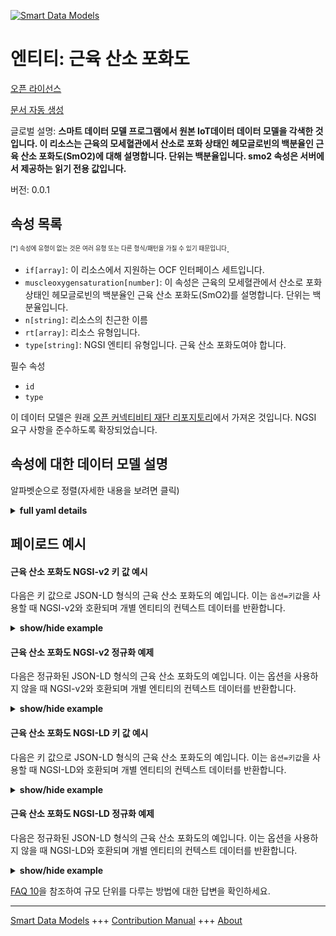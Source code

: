 <!-- 10-Header -->  
[![Smart Data Models](https://smartdatamodels.org/wp-content/uploads/2022/01/SmartDataModels_logo.png "Logo")](https://smartdatamodels.org)  
엔티티: 근육 산소 포화도  
==============<!-- /10-Header -->  
<!-- 15-License -->  
[오픈 라이선스](https://github.com/smart-data-models//dataModel.OCF/blob/master/MuscleOxygenSaturation/LICENSE.md)  
[문서 자동 생성](https://docs.google.com/presentation/d/e/2PACX-1vTs-Ng5dIAwkg91oTTUdt8ua7woBXhPnwavZ0FxgR8BsAI_Ek3C5q97Nd94HS8KhP-r_quD4H0fgyt3/pub?start=false&loop=false&delayms=3000#slide=id.gb715ace035_0_60)  
<!-- /15-License -->  
<!-- 20-Description -->  
글로벌 설명: **스마트 데이터 모델 프로그램에서 원본 IoT데이터 데이터 모델을 각색한 것입니다. 이 리소스는 근육의 모세혈관에서 산소로 포화 상태인 헤모글로빈의 백분율인 근육 산소 포화도(SmO2)에 대해 설명합니다.  단위는 백분율입니다.  smo2 속성은 서버에서 제공하는 읽기 전용 값입니다.**  
버전: 0.0.1  
<!-- /20-Description -->  
<!-- 30-PropertiesList -->  

## 속성 목록  

<sup><sub>[*] 속성에 유형이 없는 것은 여러 유형 또는 다른 형식/패턴을 가질 수 있기 때문입니다</sub></sup>.  
- `if[array]`: 이 리소스에서 지원하는 OCF 인터페이스 세트입니다.  - `muscleoxygensaturation[number]`: 이 속성은 근육의 모세혈관에서 산소로 포화 상태인 헤모글로빈의 백분율인 근육 산소 포화도(SmO2)를 설명합니다. 단위는 백분율입니다.  - `n[string]`: 리소스의 친근한 이름  - `rt[array]`: 리소스 유형입니다.  - `type[string]`: NGSI 엔티티 유형입니다. 근육 산소 포화도여야 합니다.  <!-- /30-PropertiesList -->  
<!-- 35-RequiredProperties -->  
필수 속성  
- `id`  - `type`  <!-- /35-RequiredProperties -->  
<!-- 40-RequiredProperties -->  
이 데이터 모델은 원래 [오픈 커넥티비티 재단 리포지토리](https://github.com/openconnectivityfoundation/IoTDataModels)에서 가져온 것입니다. NGSI 요구 사항을 준수하도록 확장되었습니다.  
<!-- /40-RequiredProperties -->  
<!-- 50-DataModelHeader -->  
## 속성에 대한 데이터 모델 설명  
알파벳순으로 정렬(자세한 내용을 보려면 클릭)  
<!-- /50-DataModelHeader -->  
<!-- 60-ModelYaml -->  
<details><summary><strong>full yaml details</strong></summary>    
```yaml  
MuscleOxygenSaturation:    
  description: 'Smart Data Models Program adaptation of the original IoTData data Models. This Resource describes the muscle oxygen saturation (SmO2), which is the percentage of hemoglobin that is saturated with oxygen in the capillaries of a muscle.  The unit is percentage.  The smo2 Property is a read-only value that is provided by the server.'    
  properties:    
    if:    
      description: The OCF Interface set supported by this Resource.    
      items:    
        enum:    
          - oic.if.s    
          - oic.if.baseline    
        type: string    
      minItems: 1    
      readOnly: true    
      type: array    
      uniqueItems: true    
      x-ngsi:    
        type: Property    
    muscleoxygensaturation:    
      description: 'This Property describes the muscle oxygen saturation (SmO2), which is the percentage of hemoglobin that is saturated with oxygen in the capillaries of a muscle. The unit is percentage.'    
      maximum: 100    
      minimum: 0    
      readOnly: true    
      type: number    
      x-ngsi:    
        type: Property    
    n:    
      description: Friendly name of the Resource    
      maxLength: 64    
      readOnly: true    
      type: string    
      x-ngsi:    
        type: Property    
    rt:    
      description: The Resource Type.    
      items:    
        enum:    
          - oic.r.muscleoxygensaturation    
        type: string    
      minItems: 1    
      readOnly: true    
      type: array    
      uniqueItems: true    
      x-ngsi:    
        type: Property    
    type:    
      description: NGSI entity type. It has to be MuscleOxygenSaturation    
      enum:    
        - MuscleOxygenSaturation    
      type: string    
      x-ngsi:    
        type: Property    
  required:    
    - id    
    - type    
  type: object    
  x-derived-from: https://github.com/OpenInterConnect/IoTDataModels/blob/master/MuscleOxygenSaturationResURI.swagger.json    
  x-disclaimer: 'Redistribution and use in source and binary forms, with or without modification, are permitted  provided that the license conditions are met. Copyleft (c) 2022 Contributors to Smart Data Models Program'    
  x-license-url: https://github.com/smart-data-models/dataModel.OCF/blob/master/MuscleOxygenSaturation/LICENSE.md    
  x-model-schema: https://smart-data-models.github.io/dataModel.IoTDataModels/MuscleOxygenSaturation/schema.json    
  x-model-tags: OCF    
  x-version: 0.0.1    
```  
</details>    
<!-- /60-ModelYaml -->  
<!-- 70-MiddleNotes -->  
<!-- /70-MiddleNotes -->  
<!-- 80-Examples -->  
## 페이로드 예시  
#### 근육 산소 포화도 NGSI-v2 키 값 예시  
다음은 키 값으로 JSON-LD 형식의 근육 산소 포화도의 예입니다. 이는 `옵션=키값`을 사용할 때 NGSI-v2와 호환되며 개별 엔티티의 컨텍스트 데이터를 반환합니다.  
<details><summary><strong>show/hide example</strong></summary>    
```json  
{  
  "id": "urn:ngsi-ld:MuscleOxygenSaturation:id:MJZI:03017437",  
  "dateCreated": "2013-07-10T17:13:30Z",  
  "dateModified": "2012-11-08T18:30:37Z",  
  "source": "Worker car play from product become city. Heavy act gas must. Choice former often political at face to hot.",  
  "name": "Support center item sport. Laugh discover cause herself surface. Author sense certainly cover of beyond.",  
  "alternateName": "Something goal decision nearly dark. House consumer like will necessary seat place note. Marriage hour free special everybody agreement me.",  
  "description": "Choose often single onto game smile right off. Together up fast he already maintain lawyer.",  
  "dataProvider": "Responsibility population a paper base material certain. Tough item offer road condition nice. Generation however trip car interesting south me leg.",  
  "owner": [  
    "urn:ngsi-ld:MuscleOxygenSaturation:items:WGLA:65975855",  
    "urn:ngsi-ld:MuscleOxygenSaturation:items:CMHD:47128517"  
  ],  
  "seeAlso": [  
    "urn:ngsi-ld:MuscleOxygenSaturation:items:VUSP:21428811",  
    "urn:ngsi-ld:MuscleOxygenSaturation:items:WZCN:91502055"  
  ],  
  "location": {  
    "type": "Point",  
    "coordinates": [  
      -83.5104955,  
      93.47094  
    ]  
  },  
  "address": {  
    "streetAddress": "His staff second game clearly pass guess.",  
    "addressLocality": "Impact specific get season process. Live scientist customer white statement low. Director notice option full dark.",  
    "addressRegion": "Great subject next likely sound reason suffer. Eye quickly spend head speech raise return. Building situation market court including appear together. Show here vote hard use involve help.",  
    "addressCountry": "Teach box fear room eat religious. Through drive per available tough. Hour artist at beautiful return public inside. Magazine near thousand expect sound claim.",  
    "postalCode": "Get off meeting ahead close or break. Happy four rule future and series. Table happen possible everybody mean.",  
    "postOfficeBoxNumber": "Option that likely world very who standard. Impact without pay magazine information smile. Particular him rate minute particularly."  
  },  
  "areaServed": "Well memory author they long final position. Door strong rest certainly final."  
}  
```  
</details>  
#### 근육 산소 포화도 NGSI-v2 정규화 예제  
다음은 정규화된 JSON-LD 형식의 근육 산소 포화도의 예입니다. 이는 옵션을 사용하지 않을 때 NGSI-v2와 호환되며 개별 엔티티의 컨텍스트 데이터를 반환합니다.  
<details><summary><strong>show/hide example</strong></summary>    
```json  
{  
  "id": {  
    "type": "string",  
    "value": "urn:ngsi-ld:MuscleOxygenSaturation:id:MJZI:03017437"  
  },  
  "dateCreated": {  
    "format": "date-time",  
    "type": "string",  
    "value": "2013-07-10T17:13:30Z"  
  },  
  "dateModified": {  
    "format": "date-time",  
    "type": "string",  
    "value": "2012-11-08T18:30:37Z"  
  },  
  "source": {  
    "type": "string",  
    "value": "Worker car play from product become city. Heavy act gas must. Choice former often political at face to hot."  
  },  
  "name": {  
    "type": "string",  
    "value": "Support center item sport. Laugh discover cause herself surface. Author sense certainly cover of beyond."  
  },  
  "alternateName": {  
    "type": "string",  
    "value": "Something goal decision nearly dark. House consumer like will necessary seat place note. Marriage hour free special everybody agreement me."  
  },  
  "description": {  
    "type": "string",  
    "value": "Choose often single onto game smile right off. Together up fast he already maintain lawyer."  
  },  
  "dataProvider": {  
    "type": "string",  
    "value": "Responsibility population a paper base material certain. Tough item offer road condition nice. Generation however trip car interesting south me leg."  
  },  
  "owner": {  
    "type": "array",  
    "value": [  
      "urn:ngsi-ld:MuscleOxygenSaturation:items:WGLA:65975855",  
      "urn:ngsi-ld:MuscleOxygenSaturation:items:CMHD:47128517"  
    ]  
  },  
  "seeAlso": {  
    "type": "array",  
    "value": [  
      "urn:ngsi-ld:MuscleOxygenSaturation:items:VUSP:21428811",  
      "urn:ngsi-ld:MuscleOxygenSaturation:items:WZCN:91502055"  
    ]  
  },  
  "location": {  
    "type": "object",  
    "value": {  
      "type": "Point",  
      "coordinates": [  
        -83.5104955,  
        93.47094  
      ]  
    }  
  },  
  "address": {  
    "type": "object",  
    "value": {  
      "streetAddress": "His staff second game clearly pass guess.",  
      "addressLocality": "Impact specific get season process. Live scientist customer white statement low. Director notice option full dark.",  
      "addressRegion": "Great subject next likely sound reason suffer. Eye quickly spend head speech raise return. Building situation market court including appear together. Show here vote hard use involve help.",  
      "addressCountry": "Teach box fear room eat religious. Through drive per available tough. Hour artist at beautiful return public inside. Magazine near thousand expect sound claim.",  
      "postalCode": "Get off meeting ahead close or break. Happy four rule future and series. Table happen possible everybody mean.",  
      "postOfficeBoxNumber": "Option that likely world very who standard. Impact without pay magazine information smile. Particular him rate minute particularly."  
    }  
  },  
  "areaServed": {  
    "type": "string",  
    "value": "Well memory author they long final position. Door strong rest certainly final."  
  }  
}  
```  
</details>  
#### 근육 산소 포화도 NGSI-LD 키 값 예시  
다음은 키 값으로 JSON-LD 형식의 근육 산소 포화도의 예입니다. 이는 `옵션=키값`을 사용할 때 NGSI-LD와 호환되며 개별 엔티티의 컨텍스트 데이터를 반환합니다.  
<details><summary><strong>show/hide example</strong></summary>    
```json  
{  
    "id": "urn:ngsi-ld:MuscleOxygenSaturation:id:MJZI:03017437",  
    "dateCreated": "2013-07-10T17:13:30Z",  
    "dateModified": "2012-11-08T18:30:37Z",  
    "source": "Worker car play from product become city. Heavy act gas must. Choice former often political at face to hot.",  
    "name": "Support center item sport. Laugh discover cause herself surface. Author sense certainly cover of beyond.",  
    "alternateName": "Something goal decision nearly dark. House consumer like will necessary seat place note. Marriage hour free special everybody agreement me.",  
    "description": "Choose often single onto game smile right off. Together up fast he already maintain lawyer.",  
    "dataProvider": "Responsibility population a paper base material certain. Tough item offer road condition nice. Generation however trip car interesting south me leg.",  
    "owner": [  
        "urn:ngsi-ld:MuscleOxygenSaturation:items:WGLA:65975855",  
        "urn:ngsi-ld:MuscleOxygenSaturation:items:CMHD:47128517"  
    ],  
    "seeAlso": [  
        "urn:ngsi-ld:MuscleOxygenSaturation:items:VUSP:21428811",  
        "urn:ngsi-ld:MuscleOxygenSaturation:items:WZCN:91502055"  
    ],  
    "location": {  
        "type": "Point",  
        "coordinates": [  
            -83.5104955,  
            93.47094  
        ]  
    },  
    "address": {  
        "streetAddress": "His staff second game clearly pass guess.",  
        "addressLocality": "Impact specific get season process. Live scientist customer white statement low. Director notice option full dark.",  
        "addressRegion": "Great subject next likely sound reason suffer. Eye quickly spend head speech raise return. Building situation market court including appear together. Show here vote hard use involve help.",  
        "addressCountry": "Teach box fear room eat religious. Through drive per available tough. Hour artist at beautiful return public inside. Magazine near thousand expect sound claim.",  
        "postalCode": "Get off meeting ahead close or break. Happy four rule future and series. Table happen possible everybody mean.",  
        "postOfficeBoxNumber": "Option that likely world very who standard. Impact without pay magazine information smile. Particular him rate minute particularly."  
    },  
    "areaServed": "Well memory author they long final position. Door strong rest certainly final.",  
    "@context": [  
        "https://smartdatamodels.org/context.jsonld",  
        "https://raw.githubusercontent.com/smart-data-models/dataModel.OCF/master/context.jsonld"  
    ]  
}  
```  
</details>  
#### 근육 산소 포화도 NGSI-LD 정규화 예제  
다음은 정규화된 JSON-LD 형식의 근육 산소 포화도의 예입니다. 이는 옵션을 사용하지 않을 때 NGSI-LD와 호환되며 개별 엔티티의 컨텍스트 데이터를 반환합니다.  
<details><summary><strong>show/hide example</strong></summary>    
```json  
{  
    "id": "urn:ngsi-ld:MuscleOxygenSaturation:id:IBLJ:74568783",  
    "dateCreated": {  
        "type": "Property",  
        "value": {  
            "@type": "DateTime",  
            "@value": "2006-10-03T06:43:11Z"  
        }  
    },  
    "dateModified": {  
        "type": "Property",  
        "value": {  
            "@type": "DateTime",  
            "@value": "2014-04-01T18:48:04Z"  
        }  
    },  
    "source": {  
        "type": "Property",  
        "value": "Open must meeting. System describe way act several bag available."  
    },  
    "name": {  
        "type": "Property",  
        "value": "Anything Mr some board area science miss. Particularly finish near hard majority writer whom. Administration away especially generation recent."  
    },  
    "alternateName": {  
        "type": "Property",  
        "value": "Maintain never possible week. Her anyone college cost."  
    },  
    "description": {  
        "type": "Property",  
        "value": "Rate system audience will lot middle. War add truth pattern stuff know marriage. Party better week suggest food language fly."  
    },  
    "dataProvider": {  
        "type": "Property",  
        "value": "Ready fear shake where throughout which. Next drop letter rate job. Health method spring fact there music share appear."  
    },  
    "owner": {  
        "type": "Property",  
        "value": [  
            "urn:ngsi-ld:MuscleOxygenSaturation:items:XLVR:40170732",  
            "urn:ngsi-ld:MuscleOxygenSaturation:items:RWDB:65001685"  
        ]  
    },  
    "seeAlso": {  
        "type": "Property",  
        "value": [  
            "urn:ngsi-ld:MuscleOxygenSaturation:items:LHGZ:59229115"  
        ]  
    },  
    "location": {  
        "type": "Property",  
        "value": {  
            "type": "Point",  
            "coordinates": [  
                -14.2965595,  
                -144.282412  
            ]  
        }  
    },  
    "address": {  
        "type": "Property",  
        "value": {  
            "streetAddress": "Kid world energy before sense dog. Skin force picture nearly manager. Hotel open mouth know ground view should.",  
            "addressLocality": "Laugh report central space political. Student wait institution soldier reveal book. Kid decade pass customer.",  
            "addressRegion": "Southern institution adult light member. Occur smile fish couple.",  
            "addressCountry": "Artist activity itself administration since window. Can weight figure about remember nation. Popular charge part. Fight before wide pressure art design charge.",  
            "postalCode": "Sea current fight.",  
            "postOfficeBoxNumber": "Visit style part begin try next face. Either choose music person. Life magazine management image bill social."  
        }  
    },  
    "areaServed": {  
        "type": "Property",  
        "value": "High firm card this south Republican gun. Last lead wrong key matter get kid. Southern little fall example."  
    },  
    "@context": [  
        "https://smartdatamodels.org/context.jsonld",  
        "https://raw.githubusercontent.com/smart-data-models/dataModel.OCF/master/context.jsonld"  
    ]  
}  
```  
</details><!-- /80-Examples -->  
<!-- 90-FooterNotes -->  
<!-- /90-FooterNotes -->  
<!-- 95-Units -->  
[FAQ 10](https://smartdatamodels.org/index.php/faqs/)을 참조하여 규모 단위를 다루는 방법에 대한 답변을 확인하세요.  
<!-- /95-Units -->  
<!-- 97-LastFooter -->  
---  
[Smart Data Models](https://smartdatamodels.org) +++ [Contribution Manual](https://bit.ly/contribution_manual) +++ [About](https://bit.ly/Introduction_SDM)<!-- /97-LastFooter -->  
